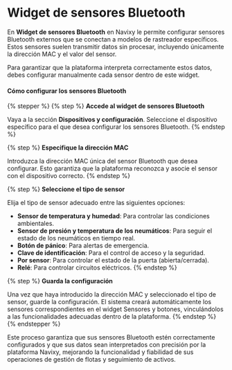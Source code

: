 # Widget de sensores Bluetooth

En **Widget de sensores Bluetooth** en Navixy le permite configurar sensores Bluetooth externos que se conectan a modelos de rastreador específicos. Estos sensores suelen transmitir datos sin procesar, incluyendo únicamente la dirección MAC y el valor del sensor.

Para garantizar que la plataforma interpreta correctamente estos datos, debes configurar manualmente cada sensor dentro de este widget.

#### Cómo configurar los sensores Bluetooth

{% stepper %}
{% step %}
**Accede al widget de sensores Bluetooth**

Vaya a la sección **Dispositivos y configuración**. Seleccione el dispositivo específico para el que desea configurar los sensores Bluetooth.
{% endstep %}

{% step %}
**Especifique la dirección MAC**

Introduzca la dirección MAC única del sensor Bluetooth que desea configurar. Esto garantiza que la plataforma reconozca y asocie el sensor con el dispositivo correcto.
{% endstep %}

{% step %}
**Seleccione el tipo de sensor**

Elija el tipo de sensor adecuado entre las siguientes opciones:

* **Sensor de temperatura y humedad**: Para controlar las condiciones ambientales.
* **Sensor de presión y temperatura de los neumáticos**: Para seguir el estado de los neumáticos en tiempo real.
* **Botón de pánico**: Para alertas de emergencia.
* **Clave de identificación**: Para el control de acceso y la seguridad.
* **Por sensor**: Para controlar el estado de la puerta (abierta/cerrada).
* **Relé**: Para controlar circuitos eléctricos.
{% endstep %}

{% step %}
**Guarda la configuración**

Una vez que haya introducido la dirección MAC y seleccionado el tipo de sensor, guarde la configuración. El sistema creará automáticamente los sensores correspondientes en el widget Sensores y botones, vinculándolos a las funcionalidades adecuadas dentro de la plataforma.
{% endstep %}
{% endstepper %}

Este proceso garantiza que sus sensores Bluetooth estén correctamente configurados y que sus datos sean interpretados con precisión por la plataforma Navixy, mejorando la funcionalidad y fiabilidad de sus operaciones de gestión de flotas y seguimiento de activos.
